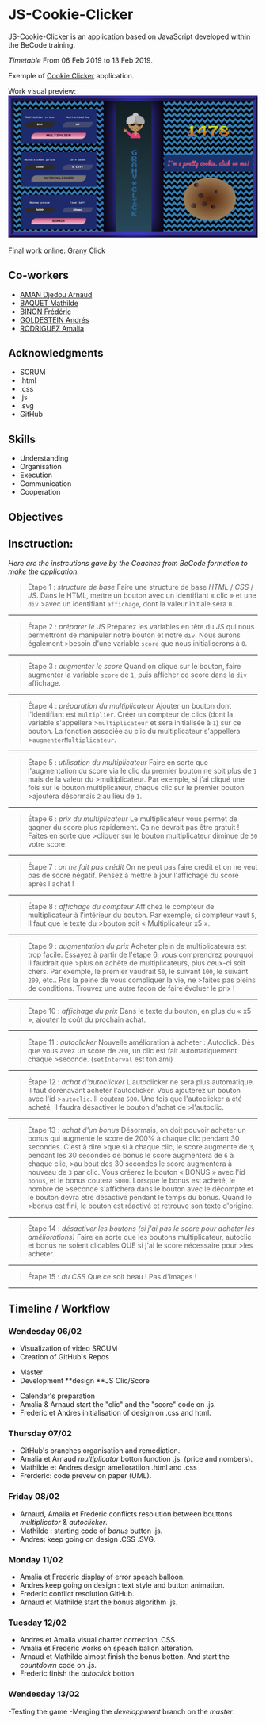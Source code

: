 # JS-Cookie-Clicker

JS-Cookie-Clicker is an application based on JavaScript developed within the BeCode training.  

*Timetable* 
From  06 Feb 2019 to 13 Feb 2019.

Exemple of [Cookie Clicker](http://orteil.dashnet.org/cookieclicker/) application.

Work visual preview:
<img src="https://github.com/FredericBinon/JS-Cookie-Clicker/blob/development/images/final%20visual.png" class="final visual"/>

Final work online:
[Grany Click](file:///home/user/Desktop/Becode_Projets/JS/JS-Cookie-Clicker/index.html)


## Co-workers

* [AMAN Djedou Arnaud](https://github.com/djedou) 
* [BAQUET Mathilde](https://github.com/MathildeBa)
* [BINON Frédéric](https://github.com/FredericBinon) 
* [GOLDESTEIN Andrés](https://github.com/AndresGol) 
* [RODRIGUEZ Amalia](https://github.com/AmaliaRVM) 

 

## Acknowledgments

* SCRUM
* .html
* .css
* .js
* .svg
* GitHub

## Skills

- Understanding
- Organisation
- Execution
- Communication
- Cooperation

## Objectives

## Insctruction:
*Here are the instrcutions gave by the Coaches from BeCode formation to make the application.* 

> Étape 1 : _structure de base_
>Faire une structure de base *HTML* / *CSS* / *JS*. Dans le HTML, mettre un bouton avec un identifiant « clic » et une `div` >avec un identifiant `affichage`, dont la valeur initiale sera `0`. 
-----------------
> Étape 2 : _préparer le JS_
>Préparez les variables en tête du *JS* qui nous permettront de manipuler notre bouton et notre `div`. Nous aurons également >besoin d'une variable `score` que nous initialiserons à `0`.
-----------------
> Étape 3 : _augmenter le score_
>Quand on clique sur le bouton, faire augmenter la variable `score` de `1`, puis afficher ce score dans la `div` affichage.
-----------------
> Étape 4 : _préparation du multiplicateur_
>Ajouter un bouton dont l'identifiant est `multiplier`. Créer un compteur de clics (dont la variable s'appellera >`multiplicateur` et sera initialisée à `1`) sur ce bouton. La fonction associée au clic du multiplicateur s'appellera >`augmenterMultiplicateur`.
-----------------
>Étape 5 : _utilisation du multiplicateur_
>Faire en sorte que l'augmentation du score via le clic du premier bouton ne soit plus de `1` mais de la valeur du >multiplicateur. Par exemple, si j'ai cliqué une fois sur le bouton multiplicateur, chaque clic sur le premier bouton >ajoutera désormais `2` au lieu de `1`.
-----------------
>Étape 6 : _prix du multiplicateur_
>Le multiplicateur vous permet de gagner du score plus rapidement. Ça ne devrait pas être gratuit ! Faites en sorte que >cliquer sur le bouton multiplicateur diminue de `50` votre score.
-----------------
>Étape 7 : _on ne fait pas crédit_
>On ne peut pas faire crédit et on ne veut pas de score négatif. Pensez à mettre à jour l'affichage du score après l'achat !
-----------------
>Étape 8 : _affichage du compteur_
>Affichez le compteur de multiplicateur à l'intérieur du bouton. Par exemple, si compteur vaut `5`, il faut que le texte du >bouton soit « Multiplicateur x5 ».
-----------------
>Étape 9 : _augmentation du prix_
>Acheter plein de multiplicateurs est trop facile. Essayez à partir de l'étape 6, vous comprendrez pourquoi il faudrait que >plus on achète de multiplicateurs, plus ceux-ci soit chers.
>Par exemple, le premier vaudrait `50`, le suivant `100`, le suivant `200`, etc.. Pas la peine de vous compliquer la vie, ne >faites pas pleins de conditions. Trouvez une autre façon de faire évoluer le prix !
-----------------
>Étape 10 : _affichage du prix_
>Dans le texte du bouton, en plus du « x5 », ajouter le coût du prochain achat.
-----------------
>Étape 11 : _autoclicker_
>Nouvelle amélioration à acheter : Autoclick. Dès que vous avez un score de `200`, un clic est fait automatiquement chaque >seconde. (`setInterval` est ton ami)
-----------------
>Étape 12 : _achat d'autoclicker_
>L'autoclicker ne sera plus automatique. Il faut dorénavant acheter l'autoclicker. Vous ajouterez un bouton avec l'id >`autoclic`. Il coutera `500`. Une fois que l'autoclicker a été acheté, il faudra désactiver le bouton d'achat de >l'autoclic.
-----------------
>Étape 13 : _achat d'un bonus_
>Désormais, on doit pouvoir acheter un bonus qui augmente le score de 200% à chaque clic pendant 30 secondes. C'est à dire >que si à chaque clic, le score augmente de `3`, pendant les 30 secondes de bonus le score augmentera de `6` à chaque clic, >au bout des 30 secondes le score augmentera à nouveau de `3` par clic.
>Vous créerez le bouton « BONUS » avec l'id `bonus`, et le bonus coutera `5000`. Lorsque le bonus est acheté, le nombre de >seconde s'affichera dans le bouton avec le décompte et le bouton devra etre désactivé pendant le temps du bonus. Quand le >bonus est fini, le bouton est réactivé et retrouve son texte d'origine.
-----------------
>Étape 14 : _désactiver les boutons (si j'ai pas le score pour acheter les améliorations)_
>Faire en sorte que les boutons multiplicateur, autoclic et bonus ne soient clicables QUE si j'ai le score nécessaire pour >les acheter.
-----------------
>Étape 15 : _du CSS_
>Que ce soit beau ! Pas d'images ! 
-----------------


## Timeline / Workflow
### Wendesday 06/02
- Visualization of video SRCUM
- Creation of GitHub's Repos 
* Master
* Development 
 **design
 **JS Clic/Score
- Calendar's preparation
- Amalia & Arnaud start the "clic" and the "score" code on .js. 
- Frederic et Andres initialisation of design on .css and html.

### Thursday 07/02
- GitHub's branches organisation and remediation.
- Amalia et Arnaud *multiplicator* botton function .js. (price and nombers).
- Mathilde et Andres design amelioratiion .html and .css
- Frerderic: code prevew on paper (UML). 

### Friday 08/02
- Arnaud, Amalia et Frederic conflicts resolution between bouttons *multiplicator* & *autoclicker*.
- Mathilde : starting code of *bonus* button .js.
- Andres: keep going on design .CSS .SVG.

### Monday 11/02
- Amalia et Frederic display of error speach balloon.
- Andres keep going on design : text style and button animation.
- Frederic conflict resolution GitHub.
- Arnaud et Mathilde start the bonus algorithm .js.

### Tuesday 12/02
- Andres et Amalia visual charter correction .CSS
- Amalia et Frederic works on speach ballon alteration.
- Arnaud et Mathilde almost finish the bonus botton. And start the *countdown* code on .js.
- Frederic finish the *autoclick* botton.

### Wendesday 13/02
-Testing the game
-Merging the *developpment* branch on the *master*.
